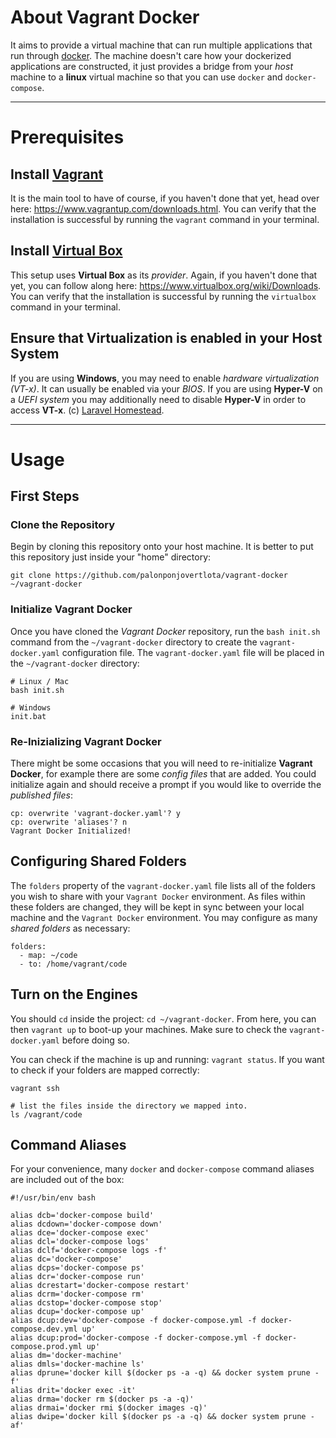 # About Vagrant Docker

It aims to provide a virtual machine that can run multiple applications that run through [docker](https://docker.com/). The machine doesn't care how your dockerized applications are constructed, it just provides a bridge from your _host_ machine to a **linux** virtual machine so that you can use `docker` and `docker-compose`.

---

# Prerequisites

## Install [Vagrant](https://www.vagrantup.com)

It is the main tool to have of course, if you haven't done that yet, head over here: https://www.vagrantup.com/downloads.html. You can verify that the installation is successful by running the `vagrant` command in your terminal.

## Install [Virtual Box](https://www.virtualbox.org/)

This setup uses **Virtual Box** as its _provider_. Again, if you haven't done that yet, you can follow along here: https://www.virtualbox.org/wiki/Downloads. You can verify that the installation is successful by running the `virtualbox` command in your terminal.

## Ensure that Virtualization is enabled in your Host System

If you are using **Windows**, you may need to enable _hardware virtualization (VT-x)_. It can usually be enabled via your _BIOS_. If you are using **Hyper-V** on a _UEFI system_ you may additionally need to disable **Hyper-V** in order to access **VT-x**. (c) [Laravel Homestead](https://laravel.com/docs/5.8/homestead#configuring-homestead).

---

# Usage

## First Steps

### Clone the Repository
Begin by cloning this repository onto your host machine. It is better to put this
repository just inside your "home" directory:

`git clone https://github.com/palonponjovertlota/vagrant-docker ~/vagrant-docker`

### Initialize Vagrant Docker
Once you have cloned the _Vagrant Docker_ repository, run the `bash init.sh` command from the `~/vagrant-docker` directory to create the `vagrant-docker.yaml` configuration file. The `vagrant-docker.yaml` file will be placed in the `~/vagrant-docker` directory:

```
# Linux / Mac
bash init.sh

# Windows
init.bat
```

### Re-Inizializing Vagrant Docker
There might be some occasions that you will need to re-initialize **Vagrant Docker**, for example there are some _config files_ that are added. You could initialize again and should receive a prompt if you would like to override the _published files_:

```
cp: overwrite 'vagrant-docker.yaml'? y
cp: overwrite 'aliases'? n
Vagrant Docker Initialized!
```

## Configuring Shared Folders
The `folders` property of the `vagrant-docker.yaml` file lists all of the folders you wish to share with your `Vagrant Docker` environment. As files within these folders are changed, they will be kept in sync between your local machine and the `Vagrant Docker` environment. You may configure as many _shared folders_ as necessary:

```
folders:
  - map: ~/code
  - to: /home/vagrant/code
```

## Turn on the Engines
You should `cd` inside the project: `cd ~/vagrant-docker`. From here, you can then `vagrant up` to boot-up your machines. Make sure to check the `vagrant-docker.yaml` before doing so.

You can check if the machine is up and running: `vagrant status`. If you want to check if your folders are mapped correctly:

```
vagrant ssh

# list the files inside the directory we mapped into.
ls /vagrant/code
```

## Command Aliases
For your convenience, many `docker` and `docker-compose` command aliases are included out of the box:

```
#!/usr/bin/env bash

alias dcb='docker-compose build'
alias dcdown='docker-compose down'
alias dce='docker-compose exec'
alias dcl='docker-compose logs'
alias dclf='docker-compose logs -f'
alias dc='docker-compose'
alias dcps='docker-compose ps'
alias dcr='docker-compose run'
alias dcrestart='docker-compose restart'
alias dcrm='docker-compose rm'
alias dcstop='docker-compose stop'
alias dcup='docker-compose up'
alias dcup:dev='docker-compose -f docker-compose.yml -f docker-compose.dev.yml up'
alias dcup:prod='docker-compose -f docker-compose.yml -f docker-compose.prod.yml up'
alias dm='docker-machine'
alias dmls='docker-machine ls'
alias dprune='docker kill $(docker ps -a -q) && docker system prune -f'
alias drit='docker exec -it'
alias drma='docker rm $(docker ps -a -q)'
alias drmai='docker rmi $(docker images -q)'
alias dwipe='docker kill $(docker ps -a -q) && docker system prune -af'
```